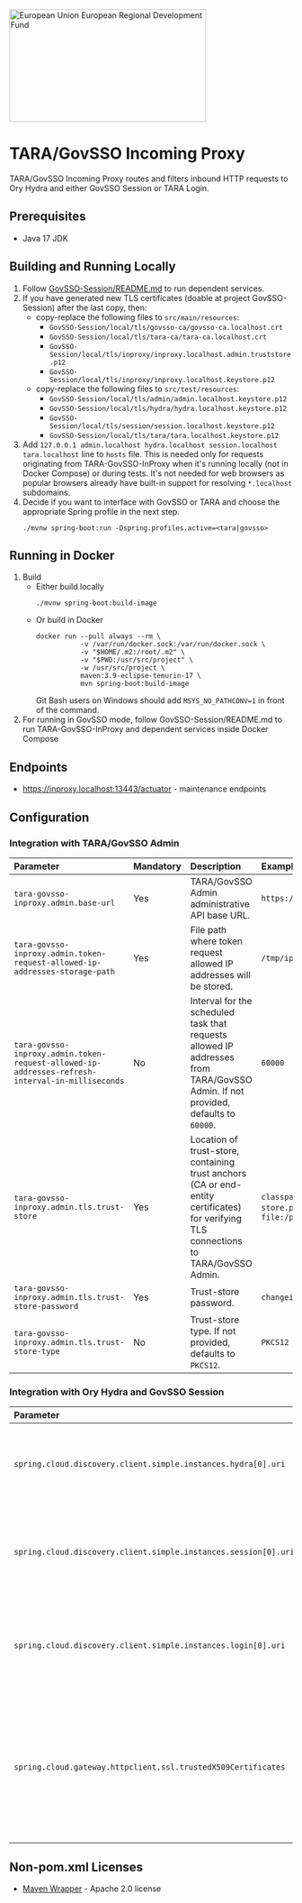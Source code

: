<img src="doc/img/eu_regional_development_fund_horizontal.jpg" width="350" height="200" alt="European Union European Regional Development Fund"/>

# TARA/GovSSO Incoming Proxy

TARA/GovSSO Incoming Proxy routes and filters inbound HTTP requests to Ory Hydra and either GovSSO Session or TARA
Login.

## Prerequisites

* Java 17 JDK

## Building and Running Locally

1. Follow [GovSSO-Session/README.md](https://github.com/e-gov/GovSSO-Session/blob/master/README.md) to run dependent
   services.
2. If you have generated new TLS certificates (doable at project GovSSO-Session) after the last copy, then:
    * copy-replace the following files to `src/main/resources`:
        - `GovSSO-Session/local/tls/govsso-ca/govsso-ca.localhost.crt`
        - `GovSSO-Session/local/tls/tara-ca/tara-ca.localhost.crt`
        - `GovSSO-Session/local/tls/inproxy/inproxy.localhost.admin.truststore.p12`
        - `GovSSO-Session/local/tls/inproxy/inproxy.localhost.keystore.p12`
    * copy-replace the following files to `src/test/resources`:
        - `GovSSO-Session/local/tls/admin/admin.localhost.keystore.p12`
        - `GovSSO-Session/local/tls/hydra/hydra.localhost.keystore.p12`
        - `GovSSO-Session/local/tls/session/session.localhost.keystore.p12`
        - `GovSSO-Session/local/tls/tara/tara.localhost.keystore.p12`
3. Add `127.0.0.1 admin.localhost hydra.localhost session.localhost tara.localhost` line to `hosts` file. This is needed
   only for requests originating from TARA-GovSSO-InProxy when it's running locally (not in Docker Compose) or during
   tests. It's not needed for web browsers as popular browsers already have built-in support for resolving `*.localhost`
   subdomains.
4. Decide if you want to interface with GovSSO or TARA and choose the appropriate Spring profile in the next step.
   ```shell 
   ./mvnw spring-boot:run -Dspring.profiles.active=<tara|govsso>
   ```

## Running in Docker

1. Build
    * Either build locally
      ```shell
      ./mvnw spring-boot:build-image
      ```
    * Or build in Docker
      ```shell
      docker run --pull always --rm \
                 -v /var/run/docker.sock:/var/run/docker.sock \
                 -v "$HOME/.m2:/root/.m2" \
                 -v "$PWD:/usr/src/project" \
                 -w /usr/src/project \
                 maven:3.9-eclipse-temurin-17 \
                 mvn spring-boot:build-image
      ```
      Git Bash users on Windows should add `MSYS_NO_PATHCONV=1` in front of the command.
2. For running in GovSSO mode, follow GovSSO-Session/README.md to run TARA-GovSSO-InProxy and dependent services inside
   Docker Compose

## Endpoints

* https://inproxy.localhost:13443/actuator - maintenance endpoints

## Configuration

### Integration with TARA/GovSSO Admin

| Parameter | Mandatory | Description | Example |
| :-------- | :-------- | :---------- | :------ |
| `tara-govsso-inproxy.admin.base-url` | Yes | TARA/GovSSO Admin administrative API base URL. | `https://admin.localhost:17443/` |
| `tara-govsso-inproxy.admin.token-request-allowed-ip-addresses-storage-path` | Yes | File path where token request allowed IP addresses will be stored. | `/tmp/ipaddresses` |
| `tara-govsso-inproxy.admin.token-request-allowed-ip-addresses-refresh-interval-in-milliseconds` | No | Interval for the scheduled task that requests allowed IP addresses from TARA/GovSSO Admin. If not provided, defaults to `60000`. | `60000` |
| `tara-govsso-inproxy.admin.tls.trust-store` | Yes | Location of trust-store, containing trust anchors (CA or end-entity certificates) for verifying TLS connections to TARA/GovSSO Admin. | `classpath:path/to/trust-store.p12` or `file:/path/to/trust-store.p12` |
| `tara-govsso-inproxy.admin.tls.trust-store-password` | Yes | Trust-store password. | `changeit` |
| `tara-govsso-inproxy.admin.tls.trust-store-type` | No | Trust-store type. If not provided, defaults to `PKCS12`. | `PKCS12` |

### Integration with Ory Hydra and GovSSO Session

| Parameter | Mandatory | Description | Example |
| :-------- | :-------- | :---------- | :------ |
| `spring.cloud.discovery.client.simple.instances.hydra[0].uri` | Yes | A list of Ory Hydra public API base URL-s used for load balancing. | `https://hydra.localhost:14443/` |
| `spring.cloud.discovery.client.simple.instances.session[0].uri` | Yes | A list of GovSSO Session public API base URL-s used for load balancing. | `https://session.localhost:15443/` |
| `spring.cloud.discovery.client.simple.instances.login[0].uri` | Yes | A list of TARA Session public API base URL-s used for load balancing. | `https://session.localhost:15443/` |
| `spring.cloud.gateway.httpclient.ssl.trustedX509Certificates` | Yes | Location of trust anchors (CA or end-entity certificates) for verifying TLS connections to Ory Hydra and GovSSO Session. | `classpath:path/to/certificate.crt` or `file:/path/to/certificate.crt` |

## Non-pom.xml Licenses

* [Maven Wrapper](https://maven.apache.org/wrapper/) - Apache 2.0 license
